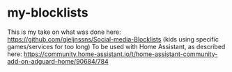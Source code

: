 # my-blocklists
This is my take on what was done here: https://github.com/gieljnssns/Social-media-Blocklists
(kids using specific games/services for too long)
To be used with Home Assistant, as described here: https://community.home-assistant.io/t/home-assistant-community-add-on-adguard-home/90684/784
